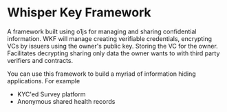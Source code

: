 # Whisper Key Framework 
A framework built using o1js for managing and sharing confidential information. WKF will manage creating verifiable credentials, encrypting VCs by issuers using the owner's public key. Storing the VC for the owner. Facilitates decrypting sharing only data the owner wants to with third party verifiers and contracts.

You can use this framework to build a myriad of information hiding applications. For example
- KYC'ed Survey platform
- Anonymous shared health records